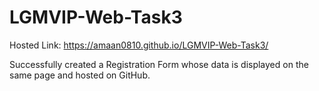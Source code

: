 # LGMVIP-Web-Task3

Hosted Link: https://amaan0810.github.io/LGMVIP-Web-Task3/

Successfully created a Registration Form whose data is displayed on the same page and hosted on GitHub.
